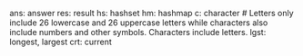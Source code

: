 ans: answer
res: result
hs: hashset
hm: hashmap
c: character  # Letters only include 26 lowercase and 26 uppercase letters while characters also include numbers and other symbols. Characters include letters.
lgst: longest, largest
crt: current



